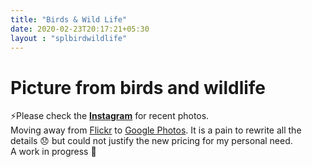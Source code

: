 ```yaml
---
title: "Birds & Wild Life"
date: 2020-02-23T20:17:21+05:30
layout : "splbirdwildlife"
---
```

# Picture from birds and wildlife

⚡Please check the **[Instagram](https://www.instagram.com/s.a.n.t.m/)**  for recent photos.  
Moving away from [Flickr](https://www.flickr.com/photos/santm/) to [Google Photos](http://photos.google.com/). It is a pain to rewrite all the details 😞 but could not justify the new pricing for my personal need.   
A work in progress 🚧